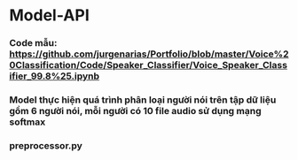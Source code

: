 # Model-API
### Code mẫu: https://github.com/jurgenarias/Portfolio/blob/master/Voice%20Classification/Code/Speaker_Classifier/Voice_Speaker_Classifier_99.8%25.ipynb

### Model thực hiện quá trình phân loại người nói trên tập dữ liệu gồm 6 người nói, mỗi người có 10 file audio sử dụng mạng softmax

### preprocessor.py
####
